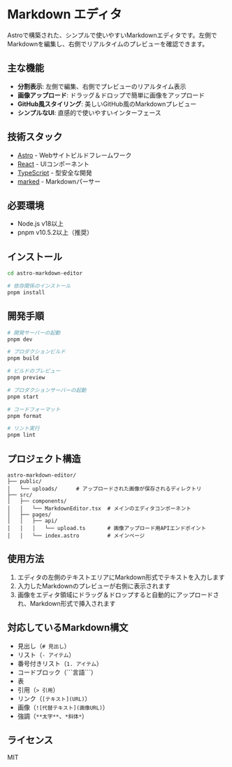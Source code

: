 # Markdown エディタ

Astroで構築された、シンプルで使いやすいMarkdownエディタです。左側でMarkdownを編集し、右側でリアルタイムのプレビューを確認できます。

## 主な機能

- **分割表示**: 左側で編集、右側でプレビューのリアルタイム表示
- **画像アップロード**: ドラッグ＆ドロップで簡単に画像をアップロード
- **GitHub風スタイリング**: 美しいGitHub風のMarkdownプレビュー
- **シンプルなUI**: 直感的で使いやすいインターフェース

## 技術スタック

- [Astro](https://astro.build/) - Webサイトビルドフレームワーク
- [React](https://reactjs.org/) - UIコンポーネント
- [TypeScript](https://www.typescriptlang.org/) - 型安全な開発
- [marked](https://marked.js.org/) - Markdownパーサー

## 必要環境

- Node.js v18以上
- pnpm v10.5.2以上（推奨）

## インストール

```bash
cd astro-markdown-editor

# 依存関係のインストール
pnpm install
```

## 開発手順

```bash
# 開発サーバーの起動
pnpm dev

# プロダクションビルド
pnpm build

# ビルドのプレビュー
pnpm preview

# プロダクションサーバーの起動
pnpm start

# コードフォーマット
pnpm format

# リント実行
pnpm lint
```

## プロジェクト構造

```
astro-markdown-editor/
├── public/
│   └── uploads/      # アップロードされた画像が保存されるディレクトリ
├── src/
│   ├── components/
│   │   └── MarkdownEditor.tsx  # メインのエディタコンポーネント
│   ├── pages/
│   │   ├── api/
│   │   │   └── upload.ts       # 画像アップロード用APIエンドポイント
│   │   └── index.astro         # メインページ
```

## 使用方法

1. エディタの左側のテキストエリアにMarkdown形式でテキストを入力します
2. 入力したMarkdownのプレビューが右側に表示されます
3. 画像をエディタ領域にドラッグ＆ドロップすると自動的にアップロードされ、Markdown形式で挿入されます

## 対応しているMarkdown構文

- 見出し（`# 見出し`）
- リスト（`- アイテム`）
- 番号付きリスト（`1. アイテム`）
- コードブロック（\```言語\```）
- 表
- 引用（`> 引用`）
- リンク（`[テキスト](URL)`）
- 画像（`![代替テキスト](画像URL)`）
- 強調（`**太字**`、`*斜体*`）

## ライセンス

MIT
